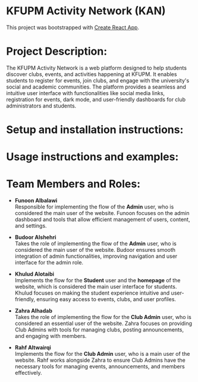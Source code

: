 # KFUPM Activity Network (KAN)

This project was bootstrapped with [Create React App](https://github.com/facebook/create-react-app).

# Project Description:
The KFUPM Activity Network is a web platform designed to help students discover clubs, events, and activities happening at KFUPM. It enables students to register for events, join clubs, and engage with the university's social and academic communities. The platform provides a seamless and intuitive user interface with functionalities like social media links, registration for events, dark mode, and user-friendly dashboards for club administrators and students.

# Setup and installation instructions: 
# Usage instructions and examples:
# Team Members and Roles:

- **Funoon Albalawi**  
  Responsible for implementing the flow of the **Admin** user, who is considered the main user of the website. Funoon focuses on the admin dashboard and tools that allow efficient management of users, content, and settings.

- **Budoor Alshehri**  
  Takes the role of implementing the flow of the **Admin** user, who is considered the main user of the website. Budoor ensures smooth integration of admin functionalities, improving navigation and user interface for the admin role.

- **Khulud Alotaibi**  
  Implements the flow for the **Student** user and the **homepage** of the website, which is considered the main user interface for students. Khulud focuses on making the student experience intuitive and user-friendly, ensuring easy access to events, clubs, and user profiles.

- **Zahra Alhadab**  
  Takes the role of implementing the flow for the **Club Admin** user, who is considered an essential user of the website. Zahra focuses on providing Club Admins with tools for managing clubs, posting announcements, and engaging with members.

- **Rahf Altwairqi**  
  Implements the flow for the **Club Admin** user, who is a main user of the website. Rahf works alongside Zahra to ensure Club Admins have the necessary tools for managing events, announcements, and members effectively.








